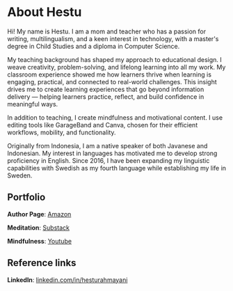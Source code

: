 # About Hestu 
Hi! My name is Hestu. I am a mom and teacher who has a passion for writing, multilingualism, and a keen interest in technology, with a master's degree in Child Studies and a diploma in Computer Science.

My teaching background has shaped my approach to educational design. I weave creativity, problem-solving, and lifelong learning into all my work. My classroom experience showed me how learners thrive when learning is engaging, practical, and connected to real-world challenges. This insight drives me to create learning experiences that go beyond information delivery — helping learners practice, reflect, and build confidence in meaningful ways.

In addition to teaching, I create mindfulness and motivational content. I use editing tools like GarageBand and Canva, chosen for their efficient workflows, mobility, and functionality.

Originally from Indonesia, I am a native speaker of both Javanese and Indonesian. My interest in languages has motivated me to develop strong proficiency in English. Since 2016, I have been expanding my linguistic capabilities with Swedish as my fourth language while establishing my life in Sweden.

## Portfolio
**Author Page**: [Amazon](https://www.amazon.com/author/hestuskrivero) 

**Meditation**: [Substack](https://mindfulexploration.substack.com) 

**Mindfulness**: [Youtube](https://www.youtube.com/@MindfulExplorationClub)

## Reference links

**LinkedIn**: [linkedin.com/in/hesturahmayani](https://linkedin.com/in/hesturahmayani)
